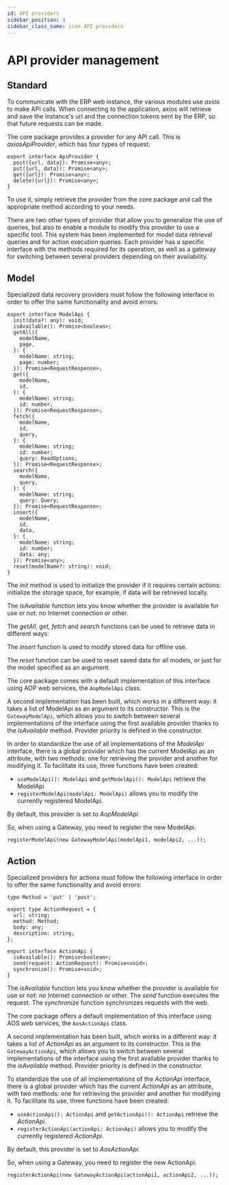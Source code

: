 ```yaml
---
id: API providers
sidebar_position: 4
sidebar_class_name: icon API providers
---
```


# API provider management

## Standard

To communicate with the ERP web instance, the various modules use _axios_ to make API calls. When connecting to the application, axios will retrieve and save the instance's url and the connection tokens sent by the ERP, so that future requests can be made.

The core package provides a provider for any API call. This is _axiosApiProvider_, which has four types of request:

```tsx
export interface ApiProvider {
  post({url, data}): Promise<any>;
  put({url, data}): Promise<any>;
  get({url}): Promise<any>;
  delete({url}): Promise<any>;
}
```

To use it, simply retrieve the provider from the core package and call the appropriate method according to your needs.

There are two other types of provider that allow you to generalize the use of queries, but also to enable a module to modify this provider to use a specific tool. This system has been implemented for model data retrieval queries and for action execution queries. Each provider has a specific interface with the methods required for its operation, as well as a gateway for switching between several providers depending on their availability.

## Model

Specialized data recovery providers must follow the following interface in order to offer the same functionality and avoid errors:

```tsx
export interface ModelApi {
  init(data?: any): void;
  isAvailable(): Promise<boolean>;
  getAll({
    modelName,
    page,
  }: {
    modelName: string;
    page: number;
  }): Promise<RequestResponse>;
  get({
    modelName,
    id,
  }: {
    modelName: string;
    id: number;
  }): Promise<RequestResponse>;
  fetch({
    modelName,
    id,
    query,
  }: {
    modelName: string;
    id: number;
    query: ReadOptions;
  }): Promise<RequestResponse>;
  search({
    modelName,
    query,
  }: {
    modelName: string;
    query: Query;
  }): Promise<RequestResponse>;
  insert({
    modelName,
    id,
    data,
  }: {
    modelName: string;
    id: number;
    data: any;
  }): Promise<any>;
  reset(modelName?: string): void;
}
```

The _init_ method is used to initialize the provider if it requires certain actions: initialize the storage space, for example, if data will be retrieved locally.

The _isAvailable_ function lets you know whether the provider is available for use or not: no Internet connection or other.

The _getAll_, _get_, _fetch_ and _search_ functions can be used to retrieve data in different ways.

The _insert_ function is used to modify stored data for offline use.

The _reset_ function can be used to reset saved data for all models, or just for the model specified as an argument.

The core package comes with a default implementation of this interface using AOP web services, the `AopModelApi` class.

A second implementation has been built, which works in a different way: it takes a list of ModelApi as an argument to its constructor. This is the `GatewayModelApi`, which allows you to switch between several implementations of the interface using the first available provider thanks to the _isAvailable_ method. Provider priority is defined in the constructor.

In order to standardize the use of all implementations of the _ModelApi_ interface, there is a global provider which has the current ModelApi as an attribute, with two methods: one for retrieving the provider and another for modifying it. To facilitate its use, three functions have been created:

- `useModelApi(): ModelApi` and `getModelApi(): ModelApi` retrieve the ModelApi
- `registerModelApi(modelApi: ModelApi)` allows you to modify the currently registered ModelApi.

By default, this provider is set to _AopModelApi_.

So, when using a Gateway, you need to register the new ModelApi.

```tsx
registerModelApi(new GatewayModelApi(modelApi1, modelApi2, ...));
```

## Action

Specialized providers for actions must follow the following interface in order to offer the same functionality and avoid errors:

```tsx
type Method = 'put' | 'post';

export type ActionRequest = {
  url: string;
  method: Method;
  body: any;
  description: string;
};

export interface ActionApi {
  isAvailable(): Promise<boolean>;
  send(request: ActionRequest): Promise<void>;
  synchronize(): Promise<void>;
}
```

The _isAvailable_ function lets you know whether the provider is available for use or not: no Internet connection or other. The _send_ function executes the request. The _synchronize_ function synchronizes requests with the web.

The core package offers a default implementation of this interface using AOS web services, the `AosActionApi` class.

A second implementation has been built, which works in a different way: it takes a list of _ActionApi_ as an argument to its constructor. This is the `GatewayActionApi`, which allows you to switch between several implementations of the interface using the first available provider thanks to the _isAvailable_ method. Provider priority is defined in the constructor.

To standardize the use of all implementations of the _ActionApi_ interface, there is a global provider which has the current _ActionApi_ as an attribute, with two methods: one for retrieving the provider and another for modifying it. To facilitate its use, three functions have been created:

- `useActionApi(): ActionApi` and `getActionApi(): ActionApi` retrieve the _ActionApi_.
- `registerActionApi(actionApi: ActionApi)` allows you to modify the currently registered _ActionApi_.

By default, this provider is set to _AosActionApi_.

So, when using a Gateway, you need to register the new ActionApi.

```tsx
registerActionApi(new GatewayActionApi(actionApi1, actionApi2, ...));
```
